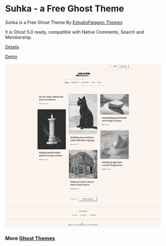 # Suhka - a Free Ghost Theme 

Suhka is a Free Ghost Theme By [EstudioPatagon Themes](https://estudiopatagon.com)

It is Ghost 5.0 ready, compatible with Native Comments, Search and Membership.

[Details](https://estudiopatagon.com/projects/suhka-lite-for-ghost/)

[Demo](https://ghost.estudiopatagon.com/suhka-lite/)

![Screenshot](https://github.com/estudiopatagon/suhka-lite-ghost/blob/main/screenshot.jpg)

### More [Ghost Themes](https://estudiopatagon.com)